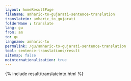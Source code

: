 ```yaml
---
layout: homeResultPage
fileName: amharic-to-gujarati-sentence-translation
translatein: amharic_to_gujarati
folderName : translate
lang: gu
from: am
to: gu
langname: amharic-to
permalink: /gu/amharic-to-gujarati-sentence-translation
tool: sentence-translations/result
sitemap: false
nointernationalization: true
---
```

{% include result/translateinto.html %}

<script src="/js/result/translation.js" data-foldername="{{page.folderName}}" data-lang="{{page.lang}}"></script>
